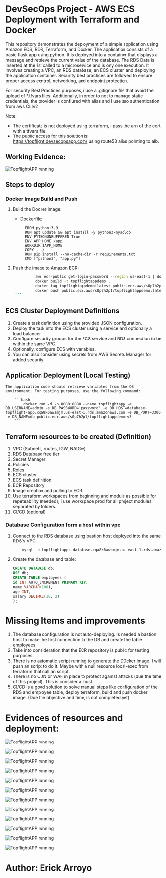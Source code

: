 # DevSecOps Project - AWS ECS Deployment with Terraform and Docker

This repository demonstrates the deployment of a simple application using Amazon ECS, RDS, Terraform, and Docker. The application consists of a basic flask app using python. It is deployed into a container that displays a message and retrieve the current value of the database. The RDS Data is inserted at the 1st called to a microservice and is ony one execution. It involves creating a VPC, an RDS database, an ECS cluster, and deploying the application container. Security best practices are followed to ensure proper access control, networking, and endpoint protection.

For security Best Practices purposes, i use a .gitignore file that avoid the upload of *.tfvars files. Additionally, in order to not to manage static credentials, the provider is confiured with alias and I use sso authentication from aws CLIv2

Note:
- The certificate is not deployed using terraform, i pass the arn of the cert with a tfvars file.
- The public access for this solution is: https://topflight.devsecopsapp.com/ using route53 alias pointing to alb.

## Working Evidence: 

  ![TopflightAPP running](./resources/TopflightAPP-Running.png " TopflightAPP - done")

## Steps to deploy

### Docker Image Build and Push

1. Build the Docker image:
    - Dockerfile:
      ```
        FROM python:3.9
        RUN apt update && apt install -y python3-mysqldb
        ENV PYTHONUNBUFFERED True
        ENV APP_HOME /app
        WORKDIR $APP_HOME
        COPY . ./
        RUN pip install --no-cache-dir -r requirements.txt
        CMD ["python3", "app.py"]

      ```

2. Push the image to Amazon ECR:
      ```bash
                aws ecr-public get-login-password --region us-east-1 | docker login --username AWS --password-stdin public.ecr.aws/s0p7h2p1
                docker build -t topflightappdemo .
                docker tag topflightappdemo:latest public.ecr.aws/s0p7h2p1/topflightappdemo:latest
                docker push public.ecr.aws/s0p7h2p1/topflightappdemo:latest
       ```

## ECS Cluster Deployment Definitions

1. Create a task definition using the provided JSON configuration.
2. Deploy the task into the ECS cluster using a service and optionally a load balancer.
3. Configure security groups for the ECS service and RDS connection to be within the same VPC.
4. Optionally, configure ECS with variables. 
5. You can also consider using secrets from AWS Secrets Manager for added security.

## Application Deployment (Local Testing)
    
    The application code should retrieve variables from the OS environment. For testing purposes, use the following command:

        ```bash
            docker run -d -p 8080:8080 --name topflightapp -e DB_USERNAME=admin -e DB_PASSWORD='password' -e DB_HOST=database-topflight-app.cqa8k6awsmjm.us-east-1.rds.amazonaws.com -e DB_PORT=3306 -e DB_NAME=db public.ecr.aws/s0p7h2p1/topflightappdemo:v3
        ```


## Terraform resources to be created (Definition)

1. VPC (Subnets, routes, IGW, NAtGw)
2. RDS Database free tier
3. Secret Manager
4. Policies
5. Roles
6. ECS cluster
7. ECS task definition
8. ECR Repository
9. Image creation and pulling to ECR
10. Use terraform.workspaces from beginning and module as possible for repeteability (needed), I use workspace prod for all project modules separated by folders.
11. CI/CD (optional)

### Database Configuration form a host within vpc

1. Connect to the RDS database using bastion host deployed into the same RDS's VPC

    ```bash
        mysql -h topflightapps-database.cqa8k6awsmjm.us-east-1.rds.amazonaws.com -u admin -p
    
    ```

2. Create the database and table:
    ```sql
    CREATE DATABASE db;
    USE db;
    CREATE TABLE employees (
    id INT AUTO_INCREMENT PRIMARY KEY,
    name VARCHAR(100),
    age INT,
    salary DECIMAL(10, 2)
    );
    ```
# Missing Items and improvements

1. The database configuration is not auto-deploying. Is needed a bastion host to make the first connection to the DB and create the table employees.
2. Take into consideration that the ECR repository is public for testing purposes. 
3. There is no automatic script running to generate the DOcker image. I will push an script to do it. Maybe with a null resource local-exec from terraform that call an script.
3. There is no CDN or WAF in place to protect against attacks (due the time of this project). This is consider a must.
4. CI/CD is a good solution to solve manual steps like configuration of the RDS and employee table, deploy terraform, build and push docker image. (Due the objective and time, is not completed yet)

# Evidences of resources and deployment:


  
  ![TopflightAPP running](./resources/Captura%20desde%202023-08-30-2.png " TopflightAPP - 2")

  ![TopflightAPP running](./resources/Captura%20desde%202023-08-30-3.png " TopflightAPP - 3")

  ![TopflightAPP running](./resources/Captura%20desde%202023-08-30-4.png " TopflightAPP - 4")

  ![TopflightAPP running](./resources/Captura%20desde%202023-08-30-5.png " TopflightAPP - 5")

  ![TopflightAPP running](./resources/Captura%20desde%202023-08-30-6.png " TopflightAPP - 6")

  ![TopflightAPP running](./resources/Captura%20desde%202023-08-30-7.png " TopflightAPP - 7")

  ![TopflightAPP running](./resources/Captura%20desde%202023-08-30-8.png " TopflightAPP - 8")

  ![TopflightAPP running](./resources/Captura%20desde%202023-08-30-9.png " TopflightAPP - 9")

  ![TopflightAPP running](./resources/Captura%20desde%202023-08-30-10.png " TopflightAPP - 10")

  ![TopflightAPP running](./resources/Captura%20desde%202023-08-30-11.png " TopflightAPP - 11")

  ![TopflightAPP running](./resources/Captura%20desde%202023-08-30-12.png " TopflightAPP - 12")

  ![TopflightAPP running](./resources/DeploymentTFErick.png " TopflightAPP - deployment Erick")


# Author: Erick Arroyo
